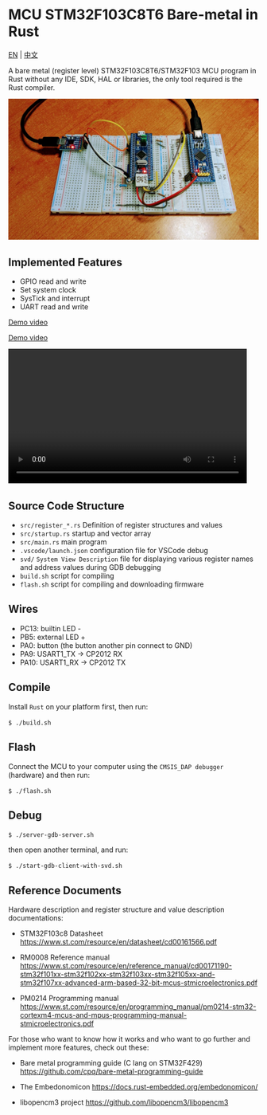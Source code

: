 # MCU STM32F103C8T6 Bare-metal in Rust

[EN](README.md) | [中文](README.zh-Hans.md)

A bare metal (register level) STM32F103C8T6/STM32F103 MCU program in Rust without any IDE, SDK, HAL or libraries, the only tool required is the Rust compiler.

![stm32f103 rust bare-metal](images/stm32f103-title-v2.jpg)

## Implemented Features

- GPIO read and write
- Set system clock
- SysTick and interrupt
- UART read and write

[Demo video](https://user-images.githubusercontent.com/394223/206145763-c068ce9e-dcf1-4c87-a6ef-062fdc21162d.mp4)

[Demo video](images/stm32f103-v2.mp4)

<video width="480" height="270" controls>
  <source src="images/stm32f103-v2.mp4" type="video/mp4">
</video>

## Source Code Structure

- `src/register_*.rs` Definition of register structures and values
- `src/startup.rs` startup and vector array
- `src/main.rs` main program
- `.vscode/launch.json` configuration file for VSCode debug
- `svd/` `System View Description` file for displaying various register names and address values during GDB debugging
- `build.sh` script for compiling
- `flash.sh` script for compiling and downloading firmware

## Wires

- PC13: builtin LED -
- PB5: external LED +
- PA0: button (the button another pin connect to GND)
- PA9: USART1_TX -> CP2012 RX
- PA10: USART1_RX -> CP2012 TX

## Compile

Install `Rust` on your platform first, then run:

`$ ./build.sh`

## Flash

Connect the MCU to your computer using the `CMSIS_DAP debugger` (hardware) and then run:

`$ ./flash.sh`

## Debug

`$ ./server-gdb-server.sh`

then open another terminal, and run:

`$ ./start-gdb-client-with-svd.sh`

## Reference Documents

Hardware description and register structure and value description documentations:

- STM32F103c8 Datasheet
  https://www.st.com/resource/en/datasheet/cd00161566.pdf

- RM0008 Reference manual
  https://www.st.com/resource/en/reference_manual/cd00171190-stm32f101xx-stm32f102xx-stm32f103xx-stm32f105xx-and-stm32f107xx-advanced-arm-based-32-bit-mcus-stmicroelectronics.pdf

- PM0214 Programming manual
  https://www.st.com/resource/en/programming_manual/pm0214-stm32-cortexm4-mcus-and-mpus-programming-manual-stmicroelectronics.pdf

For those who want to know how it works and who want to go further and implement more features, check out these:

- Bare metal programming guide (C lang on STM32F429)
  https://github.com/cpq/bare-metal-programming-guide

- The Embedonomicon
  https://docs.rust-embedded.org/embedonomicon/

- libopencm3 project
  https://github.com/libopencm3/libopencm3
